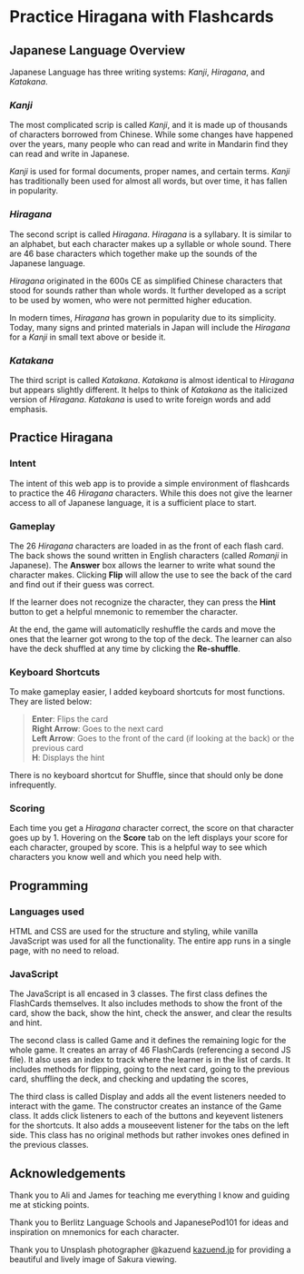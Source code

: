 # Practice Hiragana with Flashcards

## Japanese Language Overview
Japanese Language has three writing systems: *Kanji*, *Hiragana*, and *Katakana*.
### *Kanji*
The most complicated scrip is called *Kanji*, and it is made up of thousands of characters borrowed from Chinese. While some changes have happened over the years, many people who can read and write in Mandarin find they can read and write in Japanese.

*Kanji* is used for formal documents, proper names, and certain terms. *Kanji* has traditionally been used for almost all words, but over time, it has fallen in popularity. 

### *Hiragana*
The second script is called *Hiragana*. *Hiragana* is a syllabary. It is similar to an alphabet, but each character makes up a syllable or whole sound. There are 46 base characters which together make up the sounds of the Japanese language. 

*Hiragana* originated in the 600s CE as simplified Chinese characters that stood for sounds rather than whole words. It further developed as a script to be used by women, who were not permitted higher education. 

In modern times, *Hiragana* has grown in popularity due to its simplicity. Today, many signs and printed materials in Japan will include the *Hiragana* for a *Kanji* in small text above or beside it. 

### *Katakana*
The third script is called *Katakana*. *Katakana* is almost identical to *Hiragana* but appears slightly different. It helps to think of *Katakana* as the italicized version of *Hiragana*. *Katakana* is used to write foreign words and add emphasis. 

## Practice Hiragana 
### Intent
The intent of this web app is to provide a simple environment of flashcards to practice the 46 *Hiragana* characters. While this does not give the learner access to all of Japanese language, it is a sufficient place to start. 

### Gameplay
The 26 *Hiragana* characters are loaded in as the front of each flash card. The back shows the sound written in English characters (called *Romanji* in Japanese). The **Answer** box allows the learner to write what sound the character makes. Clicking **Flip** will allow the use to see the back of the card and find out if their guess was correct.

If the learner does not recognize the character, they can press the **Hint** button to get a helpful mnemonic to remember the character.

At the end, the game will automaticlly reshuffle the cards and move the ones that the learner got wrong to the top of the deck. The learner can also have the deck shuffled at any time by clicking the **Re-shuffle**.

### Keyboard Shortcuts
To make gameplay easier, I added keyboard shortcuts for most functions. They are listed below:
>**Enter**: Flips the card  
>**Right Arrow**: Goes to the next card  
>**Left Arrow**: Goes to the front of the card (if looking at the back) or the previous card  
>**H**: Displays the hint

There is no keyboard shortcut for Shuffle, since that should only be done infrequently. 

### Scoring
Each time you get a *Hiragana* character correct, the score on that character goes up by 1. Hovering on the **Score** tab on the left displays your score for each character, grouped by score. This is a helpful way to see which characters you know well and which you need help with. 

## Programming
### Languages used
HTML and CSS are used for the structure and styling, while vanilla JavaScript was used for all the functionality. The entire app runs in a single page, with no need to reload. 

### JavaScript
The JavaScript is all encased in 3 classes. The first class defines the FlashCards themselves. It also includes methods to show the front of the card, show the back, show the hint, check the answer, and clear the results and hint.

The second class is called Game and it defines the remaining logic for the whole game. It creates an array of 46 FlashCards (referencing a second JS file). It also uses an index to track where the learner is in the list of cards. It includes methods for flipping, going to the next card, going to the previous card, shuffling the deck, and checking and updating the scores, 

The third class is called Display and adds all the event listeners needed to interact with the game. The constructor creates an instance of the Game class. It adds click listeners to each of the buttons and keyevent listeners for the shortcuts. It also adds a mouseevent listener for the tabs on the left side. This class has no original methods but rather invokes ones defined in the previous classes.

## Acknowledgements
Thank you to Ali and James for teaching me everything I know and guiding me at sticking points.

Thank you to Berlitz Language Schools and JapanesePod101 for ideas and inspiration on mnemonics for each character.

Thank you to Unsplash photographer @kazuend [kazuend.jp](kazuend.jp) for providing a beautiful and lively image of Sakura viewing.



